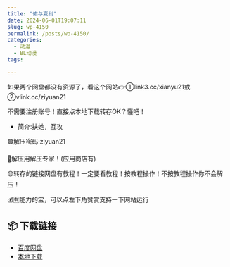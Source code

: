 ```yaml
---
title: "佑与夏树"
date: 2024-06-01T19:07:11
slug: wp-4150
permalink: /posts/wp-4150/
categories:
  - 动漫
  - BL动漫
tags:

---
```


如果两个网盘都没有资源了，看这个网站👉①link3.cc/xianyu21或②vlink.cc/ziyuan21

不需要注册账号！直接点本地下载转存OK？懂吧！

*   简介:扶她，互攻

🟢解压密码:ziyuan21

🔵解压用解压专家！(应用商店有)

🟡转存的链接网盘有教程！一定要看教程！按教程操作！不按教程操作你不会解压！

💰🈶能力的宝，可以点左下角赞赏支持一下网站运行

## 📦 下载链接
- [百度网盘](https://blziyuan21.com/pay-download/4150?key=a0f3aae4b1&down_id=0)
- [本地下载](https://blziyuan21.com/pay-download/4150?key=a0f3aae4b1&down_id=1)

